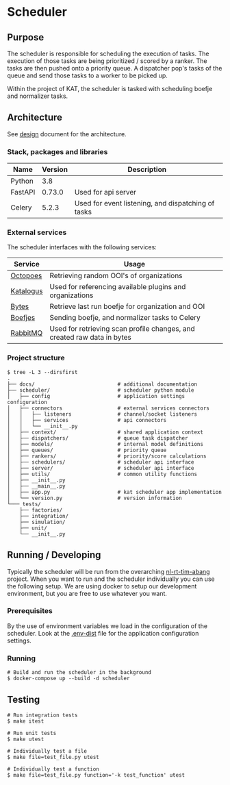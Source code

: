 # Scheduler

## Purpose

The scheduler is responsible for scheduling the execution of tasks. The
execution of those tasks are being prioritized / scored by a ranker. The tasks
are then pushed onto a priority queue. A dispatcher pop's tasks of the queue
and send those tasks to a worker to be picked up.

Within the project of KAT, the scheduler is tasked with scheduling boefje and
normalizer tasks.

## Architecture

See [design](docs/design.md) document for the architecture.

### Stack, packages and libraries

| Name           | Version  | Description                                        |
|----------------|----------|----------------------------------------------------|
| Python         | 3.8      |                                                    |
| FastAPI        | 0.73.0   | Used for api server                                |
| Celery         | 5.2.3    | Used for event listening, and dispatching of tasks |

### External services

The scheduler interfaces with the following services:

| Service | Usage |
|---------|-------|
| [Octopoes](https://github.com/minvws/nl-rt-tim-abang-octopoes) | Retrieving random OOI's of organizations |
| [Katalogus](https://github.com/minvws/nl-rt-tim-abang-boefjes/tree/develop/katalogus) | Used for referencing available plugins and organizations |
| [Bytes](https://github.com/minvws/nl-rt-tim-abang-bytes) | Retrieve last run boefje for organization and OOI |
| [Boefjes](https://github.com/minvws/nl-rt-tim-abang-boefjes) | Sending boefje, and normalizer tasks to Celery |
| [RabbitMQ]() | Used for retrieving scan profile changes, and created raw data in bytes  |

### Project structure

```
$ tree -L 3 --dirsfirst
.
├── docs/                           # additional documentation
├── scheduler/                      # scheduler python module
│   ├── config                      # application settings configuration
│   ├── connectors                  # external services connectors
│   │   ├── listeners               # channel/socket listeners
│   │   ├── services                # api connectors
│   │   └── __init__.py
│   ├── context/                    # shared application context
│   ├── dispatchers/                # queue task dispatcher
│   ├── models/                     # internal model definitions
│   ├── queues/                     # priority queue
│   ├── rankers/                    # priority/score calculations
│   ├── schedulers/                 # scheduler api interface
│   ├── server/                     # scheduler api interface
│   ├── utils/                      # common utility functions
│   ├── __init__.py
│   ├── __main__.py
│   ├── app.py                      # kat scheduler app implementation
│   └── version.py                  # version information
└─── tests/
    ├── factories/
    ├── integration/
    ├── simulation/
    ├── unit/
    └── __init__.py
```

## Running / Developing

Typically the scheduler will be run from the overarching
[nl-rt-tim-abang](https://github.com/minvws/nl-rt-tim-abang) project. When
you want to run and the scheduler individually you can use the following setup.
We are using docker to setup our development environment, but you are free
to use whatever you want.

### Prerequisites

By the use of environment variables we load in the configuration of the 
scheduler. Look at the [.env-dist](.env-dist) file for the application
configuration settings.

### Running

```
# Build and run the scheduler in the background
$ docker-compose up --build -d scheduler
```

## Testing

```
# Run integration tests
$ make itest

# Run unit tests
$ make utest

# Individually test a file
$ make file=test_file.py utest

# Individually test a function
$ make file=test_file.py function='-k test_function' utest
```
